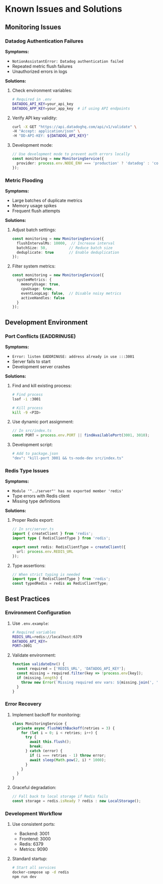 # Known Issues and Solutions

## Monitoring Issues

### Datadog Authentication Failures
**Symptoms:**
- `NotionAssistantError: Datadog authentication failed`
- Repeated metric flush failures
- Unauthorized errors in logs

**Solutions:**
1. Check environment variables:
   ```bash
   # Required in .env
   DATADOG_API_KEY=your_api_key
   DATADOG_APP_KEY=your_app_key  # if using API endpoints
   ```

2. Verify API key validity:
   ```bash
   curl -X GET "https://api.datadoghq.com/api/v1/validate" \
   -H "Accept: application/json" \
   -H "DD-API-KEY: ${DATADOG_API_KEY}"
   ```

3. Development mode:
   ```typescript
   // Use development mode to prevent auth errors locally
   const monitoring = new MonitoringService({
     provider: process.env.NODE_ENV === 'production' ? 'datadog' : 'console'
   });
   ```

### Metric Flooding
**Symptoms:**
- Large batches of duplicate metrics
- Memory usage spikes
- Frequent flush attempts

**Solutions:**
1. Adjust batch settings:
   ```typescript
   const monitoring = new MonitoringService({
     flushIntervalMs: 10000,  // Increase interval
     batchSize: 50,          // Reduce batch size
     deduplicate: true       // Enable deduplication
   });
   ```

2. Filter system metrics:
   ```typescript
   const monitoring = new MonitoringService({
     systemMetrics: {
       memoryUsage: true,
       cpuUsage: true,
       eventLoopLag: false,  // Disable noisy metrics
       activeHandles: false
     }
   });
   ```

## Development Environment

### Port Conflicts (EADDRINUSE)
**Symptoms:**
- `Error: listen EADDRINUSE: address already in use :::3001`
- Server fails to start
- Development server crashes

**Solutions:**
1. Find and kill existing process:
   ```bash
   # Find process
   lsof -i :3001
   
   # Kill process
   kill -9 <PID>
   ```

2. Use dynamic port assignment:
   ```typescript
   // In src/index.ts
   const PORT = process.env.PORT || findAvailablePort(3001, 3010);
   ```

3. Development script:
   ```bash
   # Add to package.json
   "dev": "kill-port 3001 && ts-node-dev src/index.ts"
   ```

### Redis Type Issues
**Symptoms:**
- `Module '"../server"' has no exported member 'redis'`
- Type errors with Redis client
- Missing type definitions

**Solutions:**
1. Proper Redis export:
   ```typescript
   // In src/server.ts
   import { createClient } from 'redis';
   import type { RedisClientType } from 'redis';
   
   export const redis: RedisClientType = createClient({
     url: process.env.REDIS_URL
   });
   ```

2. Type assertions:
   ```typescript
   // When strict typing is needed
   import type { RedisClientType } from 'redis';
   const typedRedis = redis as RedisClientType;
   ```

## Best Practices

### Environment Configuration
1. Use `.env.example`:
   ```bash
   # Required variables
   REDIS_URL=redis://localhost:6379
   DATADOG_API_KEY=
   PORT=3001
   ```

2. Validate environment:
   ```typescript
   function validateEnv() {
     const required = ['REDIS_URL', 'DATADOG_API_KEY'];
     const missing = required.filter(key => !process.env[key]);
     if (missing.length) {
       throw new Error(`Missing required env vars: ${missing.join(', ')}`);
     }
   }
   ```

### Error Recovery
1. Implement backoff for monitoring:
   ```typescript
   class MonitoringService {
     private async flushWithBackoff(retries = 3) {
       for (let i = 0; i < retries; i++) {
         try {
           await this.flush();
           break;
         } catch (error) {
           if (i === retries - 1) throw error;
           await sleep(Math.pow(2, i) * 1000);
         }
       }
     }
   }
   ```

2. Graceful degradation:
   ```typescript
   // Fall back to local storage if Redis fails
   const storage = redis.isReady ? redis : new LocalStorage();
   ```

### Development Workflow
1. Use consistent ports:
   - Backend: 3001
   - Frontend: 3000
   - Redis: 6379
   - Metrics: 9090

2. Standard startup:
   ```bash
   # Start all services
   docker-compose up -d redis
   npm run dev
   ``` 